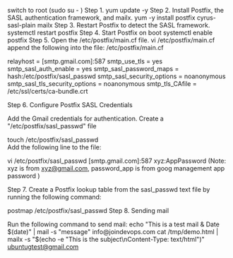 switch to root (sudo su - )
Step 1. yum update -y
Step 2. Install Postfix, the SASL authentication framework, and mailx.
 yum -y install postfix cyrus-sasl-plain mailx
Step 3. Restart Postfix to detect the SASL framework.
 systemctl restart postfix 
Step 4. Start Postfix on boot
 systemctl enable postfix 
Step 5. Open the /etc/postfix/main.cf file.
 vi /etc/postfix/main.cf 
 append the following into the file: /etc/postfix/main.cf 

relayhost = [smtp.gmail.com]:587
smtp_use_tls = yes
smtp_sasl_auth_enable = yes
smtp_sasl_password_maps = hash:/etc/postfix/sasl_passwd
smtp_sasl_security_options = noanonymous
smtp_sasl_tls_security_options = noanonymous
smtp_tls_CAfile = /etc/ssl/certs/ca-bundle.crt



 
Step 6.  Configure Postfix SASL Credentials

 Add the Gmail credentials for authentication. Create a "/etc/postfix/sasl_passwd" file

 touch /etc/postfix/sasl_passwd  
 Add the following line to the file:

 vi /etc/postfix/sasl_passwd
 [smtp.gmail.com]:587 xyz:AppPassword (Note: xyz is from xyz@gmail.com, password_app is from goog management app password )

Step 7.  Create a Postfix lookup table from the sasl_passwd text file by running the following command:

  postmap /etc/postfix/sasl_passwd 
Step 8. Sending mail

Run the following command to send mail:
 echo "This is a test mail & Date $(date)" | mail -s "message" info@joindevops.com
 cat /tmp/demo.html |  mailx -s "$(echo -e "This is the subject\nContent-Type: text/html")" ubuntugtest@gmail.com